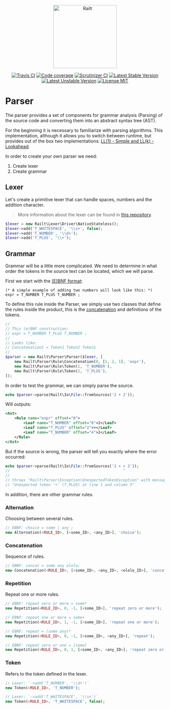 <p align="center">
    <img src="https://railt.org/images/logo-dark.svg" width="200" alt="Railt" />
</p>

<p align="center">
    <a href="https://travis-ci.org/railt/parser"><img src="https://travis-ci.org/railt/parser.svg?branch=master" alt="Travis CI" /></a>
    <a href="https://scrutinizer-ci.com/g/railt/parser/?branch=master"><img src="https://scrutinizer-ci.com/g/railt/parser/badges/coverage.png?b=master" alt="Code coverage" /></a>
    <a href="https://scrutinizer-ci.com/g/railt/parser/?branch=master"><img src="https://scrutinizer-ci.com/g/railt/parser/badges/quality-score.png?b=master" alt="Scrutinizer CI" /></a>
    <a href="https://packagist.org/packages/railt/parser"><img src="https://poser.pugx.org/railt/parser/version" alt="Latest Stable Version"></a>
    <a href="https://packagist.org/packages/railt/parser"><img src="https://poser.pugx.org/railt/parser/v/unstable" alt="Latest Unstable Version"></a>
    <a href="https://raw.githubusercontent.com/railt/parser/master/LICENSE.md"><img src="https://poser.pugx.org/railt/parser/license" alt="License MIT"></a>
</p>

# Parser

The parser provides a set of components for grammar analysis (Parsing) of the source code 
and converting them into an abstract syntax tree (AST).

For the beginning it is necessary to familiarize with parsing algorithms. This implementation,
although it allows you to switch between runtime, but provides out of the box two 
implementations: [LL(1) - Simple and LL(k) - Lookahead](https://en.wikipedia.org/wiki/LL_parser).

In order to create your own parser we need:
1) Create lexer
2) Create grammar

## Lexer

Let's create a primitive lexer that can handle spaces, numbers and the addition character.

> More information about the lexer can be found in [this repository](https://github.com/railt/lexer).

```php
$lexer = new Railt\Lexer\Driver\NativeStateless();
$lexer->add('T_WHITESPACE', '\\s+', false); 
$lexer->add('T_NUMBER', '\\d+');
$lexer->add('T_PLUS', '\\+');
```

## Grammar

Grammar will be a little more complicated. We need to determine in what order 
the tokens in the source text can be located, which we will parse.

First we start with the [(E)BNF format](https://en.wikipedia.org/wiki/Extended_Backus%E2%80%93Naur_form):

```ebnf
(* A simple example of adding two numbers will look like this: *)
expr = T_NUMBER T_PLUS T_NUMBER ;
```

To define this rule inside the Parser, we simply use two classes that define the rules 
inside the product, this is the [concatenation](https://en.wikipedia.org/wiki/Concatenation) 
and definitions of the tokens.

```php
//
// This (e)BNF construction:
// expr = T_NUMBER T_PLUS T_NUMBER ;
// 
// Looks like:
// Concatenation1 = Token1 Token2 Token1
//
$parser = new Railt\Parser\Parser($lexer, [
    new Railt\Parser\Rule\Concatenation(0, [1, 2, 1], 'expr'),
    new Railt\Parser\Rule\Token(1, 'T_NUMBER'),
    new Railt\Parser\Rule\Token(2, 'T_PLUS'),
]);
```

In order to test the grammar, we can simply parse the source.

```php
echo $parser->parse(Railt\Io\File::fromSources('2 + 2'));
```

Will outputs:
```xml
<Ast>
    <Rule name="expr" offset="0">
        <Leaf name="T_NUMBER" offset="0">2</Leaf>
        <Leaf name="T_PLUS" offset="2">+</Leaf>
        <Leaf name="T_NUMBER" offset="4">2</Leaf>
    </Rule>
</Ast>
```

But if the source is wrong, the parser will tell you exactly where the error occurred:

```php
echo $parser->parse(Railt\Io\File::fromSources('2 + + 2'));
//                                                  ^
//
// throws "Railt\Parser\Exception\UnexpectedTokenException" with message: 
// "Unexpected token '+' (T_PLUS) at line 1 and column 5"
```

In addition, there are other grammar rules.

### Alternation 

Choosing between several rules.

```php
// EBNF: choice = some | any ;
new Alternation(<RULE_ID>, [<some_ID>, <any_ID>], 'choice');
```

### Concatenation 

Sequence of rules.

```php
// EBNF: concat = some any ololo;
new Concatenation(<RULE_ID>, [<some_ID>, <any_ID>, <ololo_ID>], 'concat');
```

### Repetition

Repeat one or more rules.

```php
// EBNF: repeat zero or more = some*
new Repetition(<RULE_ID>, 0, -1, [<some_ID>], 'repeat zero or more');

// EBNF: repeat one or more = some+
new Repetition(<RULE_ID>, 1, -1, [<some_ID>], 'repeat one or more');

// EBNF: repeat = (some any)*
new Repetition(<RULE_ID>, 0, -1, [<some_ID>, <any_ID>], 'repeat');

// EBNF: repeat zero or one = [some]
new Repetition(<RULE_ID>, 0, 1, [<some_ID>, <any_ID>], 'repeat zero or one');
```

### Token

Refers to the token defined in the lexer.

```php
// Lexer: `->add('T_NUMBER', '\\d+')`
new Token(<RULE_ID>, 'T_NUMBER');

// Lexer: `->add('T_WHITESPACE', '\\s+')`
new Token(<RULE_ID>, 'T_WHITESPACE', false);
```
